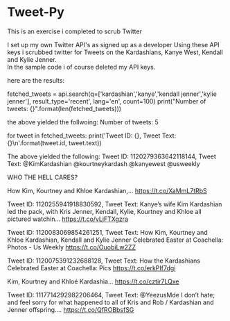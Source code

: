 # Tweet-Py
This is an exercise i completed to scrub Twitter

I set up my own Twitter API's as signed up as a developer
Using these API keys i scrubbed twitter for Tweets on the Kardashians, Kanye West, Kendall and Kylie Jenner.  
In the sample code i of course deleted my API keys.

here are the results:

fetched_tweets = api.search(q=['kardashian','kanye','kendall jenner','kylie jenner'], result_type='recent', lang='en', count=100)
print("Number of tweets: {}".format(len(fetched_tweets)))

the above yielded the follwoing:  Number of tweets: 5

for tweet in fetched_tweets:
  print('Tweet ID: {}, Tweet Text: {}\n'.format(tweet.id, tweet.text))
  
  The above yielded the following:
  Tweet ID: 1120279363642118144, Tweet Text: @KimKardashian @kourtneykardash
@kanyewest  @usweekly

WHO THE HELL CARES?

How Kim, Kourtney and Khloe Kardashian,… https://t.co/XaMmL7tRbS

Tweet ID: 1120255941918830592, Tweet Text: Kanye’s wife Kim Kardashian led the pack, with Kris Jenner, Kendall, Kylie, Kourtney and Khloe all pictured watchin… https://t.co/vLjFTXgzra

Tweet ID: 1120083069854261251, Tweet Text: How Kim, Kourtney and Khloe Kardashian, Kendall and Kylie Jenner Celebrated Easter at Coachella: Photos - Us Weekly https://t.co/OuobiLw2ZZ

Tweet ID: 1120075391232688128, Tweet Text: How the Kardashians Celebrated Easter at Coachella: Pics
https://t.co/erkPIf7dgi

Kim, Kourtney and Khloé Kardashia… https://t.co/cztir7LQxe

Tweet ID: 1117714292982206464, Tweet Text: @YeezusMde I don’t hate; and feel sorry for what happened to all of Kris and Rob / Kardashian and Jenner offspring.… https://t.co/QfROBbsfSG
